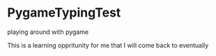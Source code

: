 # PygameTypingTest
playing around with pygame 

This is a learning oppritunity for me that I will come back to eventually
